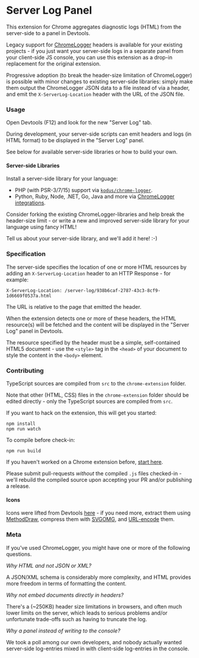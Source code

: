 Server Log Panel
================

This extension for Chrome aggregates diagnostic logs (HTML) from the server-side to a panel in Devtools.

Legacy support for [ChromeLogger](https://craig.is/writing/chrome-logger) headers is available for your
existing projects - if you just want your server-side logs in a separate panel from your client-side JS
console, you can use this extension as a drop-in replacement for the original extension.

Progressive adoption (to break the header-size limitation of ChromeLogger) is possible with minor changes
to existing server-side libraries: simply make them output the ChromeLogger JSON data to a file instead
of via a header, and emit the `X-ServerLog-Location` header with the URL of the JSON file.

### Usage

Open Devtools (F12) and look for the new "Server Log" tab.

During development, your server-side scripts can emit headers and logs (in HTML format) to be displayed
in the "Server Log" panel.

See below for available server-side libraries or how to build your own.

#### Server-side Libraries

Install a server-side library for your language:

  * PHP (with PSR-3/7/15) support via [`kodus/chrome-logger`](https://github.com/kodus/chrome-logger).
  * Python, Ruby, Node, .NET, Go, Java and more via [ChromeLogger integrations](https://craig.is/writing/chrome-logger).

Consider forking the existing ChromeLogger-libraries and help break the header-size limit - or
write a new and improved server-side library for your language using fancy HTML!

Tell us about your server-side library, and we'll add it here! :-)

### Specification

The server-side specifies the location of one or more HTML resources by adding an
`X-ServerLog-Location` header to an HTTP Response - for example:

    X-ServerLog-Location: /server-log/938b6caf-2787-43c3-8cf9-1d6669f0537a.html

The URL is relative to the page that emitted the header.

When the extension detects one or more of these headers, the HTML resource(s) will be fetched
and the content will be displayed in the "Server Log" panel in Devtools.

The resource specified by the header must be a simple, self-contained HTML5 document - use
the `<style>` tag in the `<head>` of your document to style the content in the `<body>` element.

### Contributing

TypeScript sources are compiled from `src` to the `chrome-extension` folder.

Note that other (HTML, CSS) files in the `chrome-extension` folder should be edited
directly - only the TypeScript sources are compiled from `src`.

If you want to hack on the extension, this will get you started:

    npm install
    npm run watch

To compile before check-in:

    npm run build

If you haven't worked on a Chrome extension before, [start here](https://developer.chrome.com/extensions/getstarted).

Please submit pull-requests *without* the compiled `.js` files checked-in - we'll rebuild
the compiled source upon accepting your PR and/or publishing a release.

#### Icons

Icons were lifted from Devtools [here](https://github.com/ChromeDevTools/devtools-frontend/blob/master/front_end/Images/smallIcons.png) -
if you need more, extract them using [MethodDraw](https://editor.method.ac/), compress them
with [SVGOMG](https://jakearchibald.github.io/svgomg/), and [URL-encode](https://yoksel.github.io/url-encoder/) them.

### Meta

If you've used ChromeLogger, you might have one or more of the following questions.

*Why HTML and not JSON or XML?*

A JSON/XML schema is considerably more complexity, and HTML provides more freedom in terms
of formatting the content.

*Why not embed documents directly in headers?*

There's a (~250KB) header size limitations in browsers, and often much lower limits on the
server, which leads to serious problems and/or unfortunate trade-offs such as having to
truncate the log.

*Why a panel instead of writing to the console?*

We took a poll among our own developers, and nobody actually wanted server-side log-entries
mixed in with client-side log-entries in the console.
